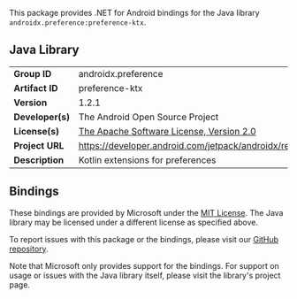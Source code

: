 This package provides .NET for Android bindings for the Java library `androidx.preference:preference-ktx`.

## Java Library

| | |
|-|-|
| **Group ID** | androidx.preference |
| **Artifact ID** | preference-ktx |
| **Version** | 1.2.1 |
| **Developer(s)** | The Android Open Source Project |
| **License(s)** | [The Apache Software License, Version 2.0](http://www.apache.org/licenses/LICENSE-2.0.txt) |
| **Project URL** | https://developer.android.com/jetpack/androidx/releases/preference#1.2.1 |
| **Description** | Kotlin extensions for preferences |

## Bindings

These bindings are provided by Microsoft under the [MIT License](https://opensource.org/licenses/MIT). The Java
library may be licensed under a different license as specified above.

To report issues with this package or the bindings, please visit our [GitHub repository](https://aka.ms/android-libraries).

Note that Microsoft only provides support for the bindings. For support on
usage or issues with the Java library itself, please visit the library's project page.
